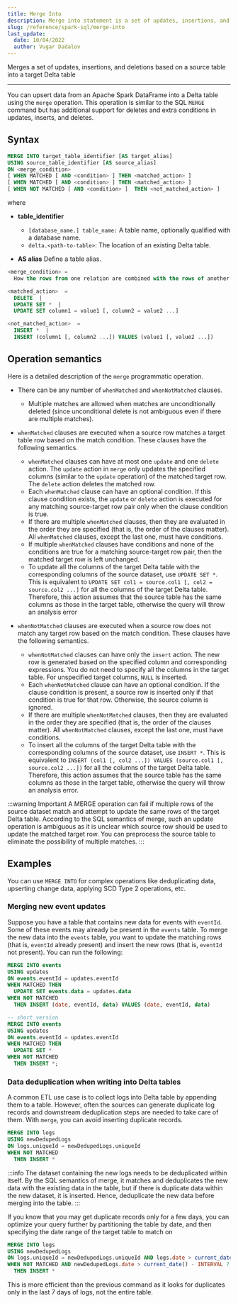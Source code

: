 ```yaml
---
title: Merge Into
description: Merge into statement is a set of updates, insertions, and deletions based on a source table into a target Delta table
slug: /reference/spark-sql/merge-into
last_update:
  date: 10/04/2022
  author: Vugar Dadalov
---
```


Merges a set of updates, insertions, and deletions based on a source table into a target Delta table

---

You can upsert data from an Apache Spark DataFrame into a Delta table using the `merge` operation. This operation is similar to the SQL `MERGE` command but has additional support for deletes and extra conditions in updates, inserts, and deletes.

## Syntax

```sql
MERGE INTO target_table_identifier [AS target_alias]
USING source_table_identifier [AS source_alias]
ON <merge_condition>
[ WHEN MATCHED [ AND <condition> ] THEN <matched_action> ]
[ WHEN MATCHED [ AND <condition> ] THEN <matched_action> ]
[ WHEN NOT MATCHED [ AND <condition> ]  THEN <not_matched_action> ]
```

where

- **table_identifier**

  - `[database_name.] table_name:` A table name, optionally qualified with a database name.
  - `delta.<path-to-table>`: The location of an existing Delta table.

- **AS alias**
  Define a table alias.

```sql
<merge_condition> =
  How the rows from one relation are combined with the rows of another relation. An expression with a return type of Boolean.

<matched_action>  =
  DELETE  |
  UPDATE SET *  |
  UPDATE SET column1 = value1 [, column2 = value2 ...]

<not_matched_action>  =
  INSERT *  |
  INSERT (column1 [, column2 ...]) VALUES (value1 [, value2 ...])
```

## Operation semantics

Here is a detailed description of the `merge` programmatic operation.

- There can be any number of `whenMatched` and `whenNotMatched` clauses.

  - Multiple matches are allowed when matches are unconditionally deleted (since unconditional delete is not ambiguous even if there are multiple matches).

- `whenMatched` clauses are executed when a source row matches a target table row based on the match condition. These clauses have the following semantics.

  - `whenMatched` clauses can have at most one `update` and one `delete` action. The `update` action in `merge` only updates the specified columns (similar to the `update` operation) of the matched target row. The `delete` action deletes the matched row.
  - Each `whenMatched` clause can have an optional condition. If this clause condition exists, the `update` or `delete` action is executed for any matching source-target row pair only when the clause condition is true.
  - If there are multiple `whenMatched` clauses, then they are evaluated in the order they are specified (that is, the order of the clauses matter). All `whenMatched` clauses, except the last one, must have conditions.
  - If multiple `whenMatched` clauses have conditions and none of the conditions are true for a matching source-target row pair, then the matched target row is left unchanged.
  - To update all the columns of the target Delta table with the corresponding columns of the source dataset, use `UPDATE SET *`. This is equivalent to `UPDATE SET col1 = source.col1 [, col2 = source.col2 ...]` for all the columns of the target Delta table. Therefore, this action assumes that the source table has the same columns as those in the target table, otherwise the query will throw an analysis error

- `whenNotMatched` clauses are executed when a source row does not match any target row based on the match condition. These clauses have the following semantics.
  - `whenNotMatched` clauses can have only the `insert` action. The new row is generated based on the specified column and corresponding expressions. You do not need to specify all the columns in the target table. For unspecified target columns, `NULL` is inserted.
  - Each `whenNotMatched` clause can have an optional condition. If the clause condition is present, a source row is inserted only if that condition is true for that row. Otherwise, the source column is ignored.
  - If there are multiple `whenNotMatched` clauses, then they are evaluated in the order they are specified (that is, the order of the clauses matter). All `whenNotMatched` clauses, except the last one, must have conditions.
  - To insert all the columns of the target Delta table with the corresponding columns of the source dataset, use `INSERT *`. This is equivalent to `INSERT (col1 [, col2 ...]) VALUES (source.col1 [, source.col2 ...])` for all the columns of the target Delta table. Therefore, this action assumes that the source table has the same columns as those in the target table, otherwise the query will throw an analysis error.

:::warning Important
A MERGE operation can fail if multiple rows of the source dataset match and attempt to update the same rows of the target Delta table. According to the SQL semantics of merge, such an update operation is ambiguous as it is unclear which source row should be used to update the matched target row. You can preprocess the source table to eliminate the possibility of multiple matches.
:::

## Examples

You can use `MERGE INTO` for complex operations like deduplicating data, upserting change data, applying SCD Type 2 operations, etc.

### Merging new event updates

Suppose you have a table that contains new data for events with `eventId`. Some of these events may already be present in the `events` table. To merge the new data into the `events` table, you want to update the matching rows (that is, `eventId` already present) and insert the new rows (that is, `eventId` not present). You can run the following:

```sql
MERGE INTO events
USING updates
ON events.eventId = updates.eventId
WHEN MATCHED THEN
  UPDATE SET events.data = updates.data
WHEN NOT MATCHED
  THEN INSERT (date, eventId, data) VALUES (date, eventId, data)

-- short version
MERGE INTO events
USING updates
ON events.eventId = updates.eventId
WHEN MATCHED THEN
  UPDATE SET *
WHEN NOT MATCHED
  THEN INSERT *;
```

### Data deduplication when writing into Delta tables

A common ETL use case is to collect logs into Delta table by appending them to a table. However, often the sources can generate duplicate log records and downstream deduplication steps are needed to take care of them. With `merge`, you can avoid inserting duplicate records.

```sql
MERGE INTO logs
USING newDedupedLogs
ON logs.uniqueId = newDedupedLogs.uniqueId
WHEN NOT MATCHED
  THEN INSERT *
```

:::info
The dataset containing the new logs needs to be deduplicated within itself. By the SQL semantics of merge, it matches and deduplicates the new data with the existing data in the table, but if there is duplicate data within the new dataset, it is inserted. Hence, deduplicate the new data before merging into the table.
:::

If you know that you may get duplicate records only for a few days, you can optimize your query further by partitioning the table by date, and then specifying the date range of the target table to match on

```sql
MERGE INTO logs
USING newDedupedLogs
ON logs.uniqueId = newDedupedLogs.uniqueId AND logs.date > current_date() - INTERVAL 7 DAYS
WHEN NOT MATCHED AND newDedupedLogs.date > current_date() - INTERVAL 7 DAYS
  THEN INSERT *
```

This is more efficient than the previous command as it looks for duplicates only in the last 7 days of logs, not the entire table.
